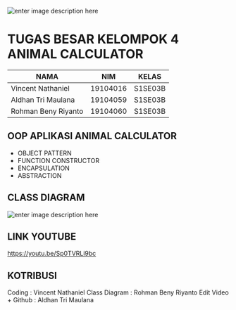 ![enter image description here](https://i.ibb.co/GHrL6k4/LOGO-ITTP-Tagline.png)
# TUGAS BESAR KELOMPOK 4 ANIMAL 	 CALCULATOR 
|  NAMA              |NIM                        |KELAS                         |
|----------------|-------------------------------|-----------------------------|
|Vincent Nathaniel 	 |19104016            |S1SE03B            |
|Aldhan Tri Maulana  |19104059            |S1SE03B            |
|Rohman Beny Riyanto |19104060			  |S1SE03B|

## OOP APLIKASI ANIMAL CALCULATOR

- OBJECT PATTERN
- FUNCTION CONSTRUCTOR
- ENCAPSULATION
- ABSTRACTION

## CLASS DIAGRAM

![enter image description here](https://i.ibb.co/N3z3vxQ/Screenshot-1.png)

## LINK YOUTUBE 
https://youtu.be/Sp0TVRLi9bc

## KOTRIBUSI
Coding : Vincent Nathaniel
Class Diagram : Rohman Beny Riyanto
Edit Video + Github : Aldhan Tri Maulana

